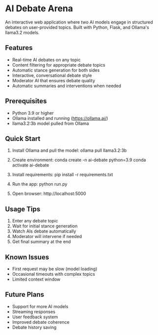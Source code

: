# AI Debate Arena

An interactive web application where two AI models engage in structured debates on user-provided topics. Built with Python, Flask, and Ollama's llama3.2 models.

## Features

- Real-time AI debates on any topic
- Content filtering for appropriate debate topics
- Automatic stance generation for both sides
- Interactive, conversational debate style
- Moderator AI that ensures debate quality
- Automatic summaries and interventions when needed

## Prerequisites

- Python 3.9 or higher
- Ollama installed and running (https://ollama.ai/)
- llama3.2:3b model pulled from Ollama

## Quick Start

1. Install Ollama and pull the model:
   ollama pull llama3.2:3b

2. Create environment:
   conda create -n ai-debate python=3.9
   conda activate ai-debate

3. Install requirements:
   pip install -r requirements.txt

4. Run the app:
   python run.py

5. Open browser:
   http://localhost:5000

## Usage Tips

1. Enter any debate topic
2. Wait for initial stance generation
3. Watch AIs debate automatically
4. Moderator will intervene if needed
5. Get final summary at the end

## Known Issues

- First request may be slow (model loading)
- Occasional timeouts with complex topics
- Limited context window

## Future Plans

- Support for more AI models
- Streaming responses
- User feedback system
- Improved debate coherence
- Debate history saving

